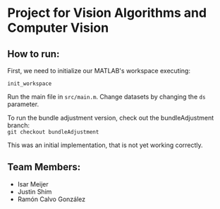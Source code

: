 # Project for Vision Algorithms and Computer Vision

## How to run:

First, we need to initialize our MATLAB's workspace executing:

```
init_workspace
```

Run the main file in `src/main.m`. Change datasets by changing the `ds` parameter.

To run the bundle adjustment version, check out the bundleAdjustment branch:  
`git checkout bundleAdjustment`

This was an initial implementation, that is not yet working correctly. 


## Team Members:  

- Isar Meijer
- Justin Shim
- Ramón Calvo González

